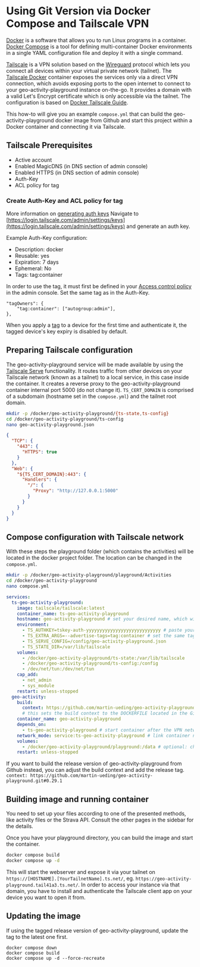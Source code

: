 # Using Git Version via Docker Compose and Tailscale VPN

[Docker](https://www.docker.com/) is a software that allows you to run Linux programs in a container.
[Docker Compose](https://docs.docker.com/compose/) is a tool for defining multi-container Docker environments in a single YAML configuration file and deploy it with a single command.

[Tailscale](https://tailscale.com/) is a VPN solution based on the [Wireguard](https://www.wireguard.com/) protocol which lets you connect all devices within your virtual private network (tailnet). The [Tailscale Docker](https://tailscale.com/kb/1282/docker) container exposes the services only via a direct VPN connection, which avoids exposing ports to the open internet to connect to your geo-activity-playground instance on-the-go. It provides a domain with a valid Let's Encrypt certificate which is only accessible via the tailnet.
The configuration is based on [Docker Tailscale Guide](https://tailscale.com/blog/docker-tailscale-guide).

This how-to will give you an example `compose.yml` that can build the geo-activity-playground docker image from Github and start this project within a Docker container and connecting it via Tailscale.

## Tailscale Prerequisites

- Active account
- Enabled MagicDNS (in DNS section of admin console)
- Enabled HTTPS (in DNS section of admin console)
- Auth-Key
- ACL policy for tag

### Create Auth-Key and ACL policy for tag

More information on [generating auth keys](https://tailscale.com/kb/1085/auth-keys)
Navigate to [https://login.tailscale.com/admin/settings/keys](https://login.tailscale.com/admin/settings/keys) and generate an auth key.

Example Auth-Key configuration:
- Description: docker
- Reusable: yes
- Expiration: 7 days
- Ephemeral: No
- Tags: tag:container

In order to use the tag, it must first be defined in your [Access control policy](https://tailscale.com/kb/1018/acls) in the admin console. Set the same tag as in the Auth-Key.

```
"tagOwners": {
	"tag:container": ["autogroup:admin"],
},
```

When you apply a [tag](https://tailscale.com/kb/1068/tags#generate-an-auth-key-with-a-tag) to a device for the first time and authenticate it, the tagged device's key expiry is disabled by default.

## Preparing Tailscale configuration

The geo-activity-playground service will be made available by using the [Tailscale Serve](https://tailscale.com/kb/1312/serve) functionality.
It routes traffic from other devices on your Tailscale network (known as a tailnet) to a local service, in this case inside the container.
It creates a reverse proxy to the geo-activity-playground container internal port 5000 (do not change it).
`TS_CERT_DOMAIN` is comprised of a subdomain (hostname set in the `compose.yml`) and the tailnet root domain.

```bash
mkdir -p /docker/geo-activity-playground/{ts-state,ts-config}
cd /docker/geo-activity-playground/ts-config
nano geo-activity-playground.json
```

```json
{
  "TCP": {
    "443": {
      "HTTPS": true
    }
  },
  "Web": {
    "${TS_CERT_DOMAIN}:443": {
      "Handlers": {
        "/": {
          "Proxy": "http://127.0.0.1:5000"
        }
      }
    }
  }
}
```

## Compose configuration with Tailscale network

With these steps the playground folder (which contains the activities) will be located in the docker project folder. The location can be changed in the `compose.yml`.

```bash
mkdir -p /docker/geo-activity-playground/playground/Activities
cd /docker/geo-activity-playground
nano compose.yml
```

```yml
services:
  ts-geo-activity-playground:
    image: tailscale/tailscale:latest
    container_name: ts-geo-activity-playground
    hostname: geo-activity-playground # set your desired name, which will be the tailscale subdomain
    environment:
      - TS_AUTHKEY=tskey-auth-yyyyyyyyyyyyyyyyyyyyyyyyyyyy # paste your created Auth-Key
      - TS_EXTRA_ARGS=--advertise-tags=tag:container # set the same tag as in the Auth-Key
      - TS_SERVE_CONFIG=/config/geo-activity-playground.json
      - TS_STATE_DIR=/var/lib/tailscale
    volumes:
      - /docker/geo-activity-playground/ts-state:/var/lib/tailscale
      - /docker/geo-activity-playground/ts-config:/config
      - /dev/net/tun:/dev/net/tun
    cap_add:
      - net_admin
      - sys_module
    restart: unless-stopped
  geo-activity:
    build:
      context: https://github.com/martin-ueding/geo-activity-playground.git
      # this sets the build context to the DOCKERFILE located in the Github repository
    container_name: geo-activity-playground
    depends_on:
      - ts-geo-activity-playground # start container after the VPN network is active
    network_mode: service:ts-geo-activity-playground # link container network to tailscale container
    volumes:
      - /docker/geo-activity-playground/playground:/data # optional: change left side to your desired playground directory
    restart: unless-stopped
```

If you want to build the release version of geo-activity-playground from Github instead, you can adjust the build context and add the release tag.
`context: https://github.com/martin-ueding/geo-activity-playground.git#0.29.1`

## Building image and running container

You need to set up your files according to one of the presented methods, like activity files or the Strava API. Consult the other pages in the sidebar for the details.

Once you have your playground directory, you can build the image and start the container.

```bash
docker compose build
docker compose up -d
```

This will start the webserver and expose it via your tailnet on `https://[HOSTNAME].[YourTailnetName].ts.net/`, eg. `https://geo-activity-playground.tail41a3.ts.net/`.
In order to access your instance via that domain, you have to install and authenticate the Tailscale client app on your device you want to open it from.

## Updating the image

If using the tagged release version of geo-activity-playground, update the tag to the latest one first.

```
docker compose down
docker compose build
docker compose up -d --force-recreate
```